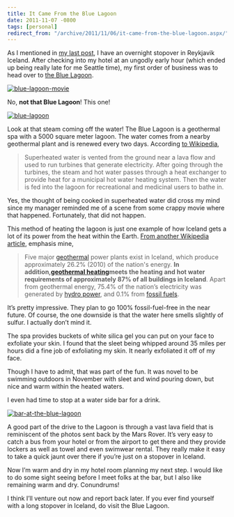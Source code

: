 ```yaml
---
title: It Came From the Blue Lagoon
date: 2011-11-07 -0800
tags: [personal]
redirect_from: "/archive/2011/11/06/it-came-from-the-blue-lagoon.aspx/"
---
```


As I mentioned in [my last post](https://haacked.com/archive/2011/10/31/beer-in-iceland.aspx "Beer in Iceland"), I have an overnight stopover in Reykjavik Iceland. After checking into my hotel at an ungodly early hour (which ended up being really late for me Seattle time), my first order of business was to head over to [the Blue Lagoon](http://www.bluelagoon.com/ "The Blue Lagoon").

[![blue-lagoon-movie](https://haacked.com/images/haacked_com/WindowsLiveWriter/It-Came-From-the-Blue-Lagoon_7635/blue-lagoon-movie_thumb.jpg "blue-lagoon-movie")](https://haacked.com/images/haacked_com/WindowsLiveWriter/It-Came-From-the-Blue-Lagoon_7635/blue-lagoon-movie_2.jpg)

No, **not that Blue Lagoon**! This one!

[![blue-lagoon](https://haacked.com/images/haacked_com/WindowsLiveWriter/It-Came-From-the-Blue-Lagoon_7635/blue-lagoon_thumb.jpg "blue-lagoon")](https://haacked.com/images/haacked_com/WindowsLiveWriter/It-Came-From-the-Blue-Lagoon_7635/blue-lagoon_2.jpg) 

Look at that steam coming off the water! The Blue Lagoon is a geothermal spa with a 5000 square meter lagoon. The water comes from a nearby geothermal plant and is renewed every two days. According [to Wikipedia](http://en.wikipedia.org/wiki/Blue_Lagoon_(geothermal_spa) "Wikipedia on the spa"),

> Superheated water is vented from the ground near a lava flow and used
> to run turbines that generate electricity. After going through the
> turbines, the steam and hot water passes through a heat exchanger to
> provide heat for a municipal hot water heating system. Then the water
> is fed into the lagoon for recreational and medicinal users to bathe
> in.

Yes, the thought of being cooked in superheated water did cross my mind since my manager reminded me of a scene from some crappy movie where that happened. Fortunately, that did not happen.

This method of heating the lagoon is just one example of how Iceland gets a lot of its power from the heat within the Earth. [From another Wikipedia article](http://en.wikipedia.org/wiki/Geothermal_power_in_Iceland "Geothermal power in Iceland"), emphasis mine,

> Five major [geothermal](http://en.wikipedia.org/wiki/Geothermal_power)
> power plants exist in Iceland, which produce approximately 26.2%
> (2010) of the nation's energy. **In addition,**[**geothermal
> heating**](http://en.wikipedia.org/wiki/Geothermal_heating)**meets the
> heating and hot water requirements of approximately 87% of all
> buildings in Iceland**. Apart from geothermal energy, 75.4% of the
> nation’s electricity was generated by [hydro
> power](http://en.wikipedia.org/wiki/Hydroelectricity), and 0.1% from
> [fossil fuels](http://en.wikipedia.org/wiki/Fossil_fuel).

It’s pretty impressive. They plan to go 100% fossil-fuel-free in the near future. Of course, the one downside is that the water here smells slightly of sulfur. I actually don’t mind it.

The spa provides buckets of white silica gel you can put on your face to exfoliate your skin. I found that the sleet being whipped around 35 miles per hours did a fine job of exfoliating my skin. It nearly exfoliated it off of my face.

Though I have to admit, that was part of the fun. It was novel to be swimming outdoors in November with sleet and wind pouring down, but nice and warm within the heated waters.

I even had time to stop at a water side bar for a drink.

[![bar-at-the-blue-lagoon](https://haacked.com/images/haacked_com/WindowsLiveWriter/It-Came-From-the-Blue-Lagoon_7635/bar-at-the-blue-lagoon_thumb.jpg "bar-at-the-blue-lagoon")](https://haacked.com/images/haacked_com/WindowsLiveWriter/It-Came-From-the-Blue-Lagoon_7635/bar-at-the-blue-lagoon_2.jpg)

A good part of the drive to the Lagoon is through a vast lava field that is reminiscent of the photos sent back by the Mars Rover. It’s very easy to catch a bus from your hotel or from the airport to get there and they provide lockers as well as towel and even swimwear rental. They really make it easy to take a quick jaunt over there if you’re just on a stopover in Iceland.

Now I’m warm and dry in my hotel room planning my next step. I would like to do some sight seeing before I meet folks at the bar, but I also like remaining warm and dry. Conundrums!

I think I’ll venture out now and report back later. If you ever find yourself with a long stopover in Iceland, do visit the Blue Lagoon.
